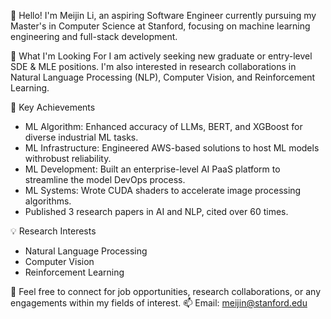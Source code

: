 👋 Hello! I'm Meijin Li, an aspiring Software Engineer currently pursuing my Master's in Computer Science at Stanford, focusing on machine learning engineering and full-stack development.

🎯 What I'm Looking For
I am actively seeking new graduate or entry-level SDE & MLE positions. I'm also interested in research collaborations in Natural Language Processing (NLP), Computer Vision, and Reinforcement Learning.

🌟 Key Achievements
- ML Algorithm: Enhanced accuracy of LLMs, BERT, and XGBoost for diverse industrial ML tasks.
- ML Infrastructure: Engineered AWS-based solutions to host ML models withrobust reliability.
- ML Development: Built an enterprise-level AI PaaS platform to streamline the model DevOps process.
- ML Systems: Wrote CUDA shaders to accelerate image processing algorithms.
- Published 3 research papers in AI and NLP, cited over 60 times.

💡 Research Interests
- Natural Language Processing
- Computer Vision
- Reinforcement Learning

🤝 Feel free to connect for job opportunities, research collaborations, or any engagements within my fields of interest.
📫 Email: meijin@stanford.edu
